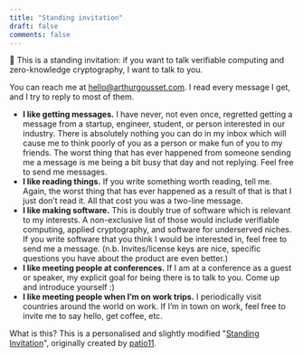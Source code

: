 ```yaml
---
title: "Standing invitation"
draft: false
comments: false
---
```


💬 This is a standing invitation: if you want to talk verifiable computing and zero-knowledge
cryptography, I want to talk to you.

You can reach me at [hello@arthurgousset.com](mailto:email@arthurgousset.com). I read every message
I get, and I try to reply to most of them.

- **I like getting messages.** I have never, not even once, regretted getting a message from a
  startup, engineer, student, or person interested in our industry. There is absolutely nothing you
  can do in my inbox which will cause me to think poorly of you as a person or make fun of you to my
  friends. The worst thing that has ever happened from someone sending me a message is me being a
  bit busy that day and not replying. Feel free to send me messages.
- **I like reading things.** If you write something worth reading, tell me. Again, the worst thing
  that has ever happened as a result of that is that I just don’t read it. All that cost you was a
  two-line message.
- **I like making software.** This is doubly true of software which is relevant to my interests. A
  non-exclusive list of those would include verifiable computing, applied cryptography, and software
  for underserved niches. If you write software that you think I would be interested in, feel free
  to send me a message. (n.b. Invites/license keys are nice, specific questions you have about the
  product are even better.)
- **I like meeting people at conferences.** If I am at a conference as a guest or speaker, my
  explicit goal for being there is to talk to you. Come up and introduce yourself :)
- **I like meeting people when I’m on work trips.** I periodically visit countries around the world
  on work. If I’m in town on work, feel free to invite me to say hello, get coffee, etc.

What is this? This is a personalised and slightly modified
"[Standing Invitation](https://www.kalzumeus.com/standing-invitation/)", originally created by
[patio11](https://twitter.com/patio11).
